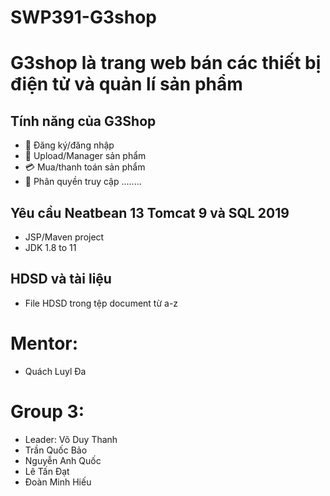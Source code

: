 # SWP391-G3shop

# G3shop là trang web bán các thiết bị điện tử và quản lí sản phẩm

## Tính năng của G3Shop
- :busts_in_silhouette: Đăng ký/đăng nhập
- :floppy_disk: Upload/Manager sản phẩm
- :credit_card: Mua/thanh toán sản phẩm
- :key: Phân quyền truy cập
........

## Yêu cầu Neatbean 13 Tomcat 9 và SQL 2019
- JSP/Maven project
- JDK 1.8 to 11

## HDSD và tài liệu
- File HDSD trong tệp document từ a-z

# Mentor:
 - Quách Luyl Đa

# Group 3: 
- Leader: Võ Duy Thanh
- Trần Quốc Bảo 
- Nguyễn Anh Quốc
- Lê Tấn Đạt
- Đoàn Minh Hiếu
